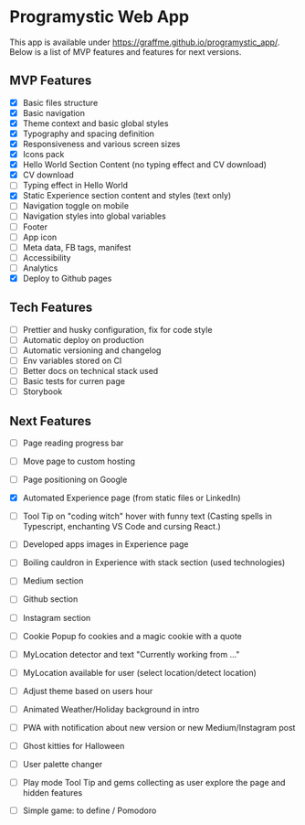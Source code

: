 # Programystic Web App

This app is available under https://graffme.github.io/programystic_app/.
Below is a list of MVP features and features for next versions.

## MVP Features
- [x] Basic files structure
- [x] Basic navigation
- [x] Theme context and basic global styles
- [x] Typography and spacing definition
- [x] Responsiveness and various screen sizes
- [x] Icons pack
- [x] Hello World Section Content (no typing effect and CV download)
- [x] CV download
- [ ] Typing effect in Hello World
- [x] Static Experience section content and styles (text only)
- [ ] Navigation toggle on mobile
- [ ] Navigation styles into global variables
- [ ] Footer
- [ ] App icon
- [ ] Meta data, FB tags, manifest
- [ ] Accessibility
- [ ] Analytics
- [x] Deploy to Github pages

## Tech Features
- [ ] Prettier and husky configuration, fix for code style
- [ ] Automatic deploy on production
- [ ] Automatic versioning and changelog
- [ ] Env variables stored on CI
- [ ] Better docs on technical stack used
- [ ] Basic tests for curren page
- [ ] Storybook

## Next Features
- [ ] Page reading progress bar
- [ ] Move page to custom hosting
- [ ] Page positioning on Google
- [x] Automated Experience page (from static files or LinkedIn)
- [ ] Tool Tip on "coding witch" hover with funny text (Casting spells in Typescript, enchanting VS Code and cursing React.)
- [ ] Developed apps images in Experience page
- [ ] Boiling cauldron in Experience with stack section (used technologies)
- [ ] Medium section
- [ ] Github section
- [ ] Instagram section
- [ ] Cookie Popup fo cookies and a magic cookie with a quote
- [ ] MyLocation detector and text "Currently working from ..."
- [ ] MyLocation available for user (select location/detect location)
- [ ] Adjust theme based on users hour
- [ ] Animated Weather/Holiday background in intro
- [ ] PWA with notification about new version or new Medium/Instagram post
- [ ] Ghost kitties for Halloween
- [ ] User palette changer
- [ ] Play mode Tool Tip and gems collecting as user explore the page and hidden features
- [ ] Simple game: to define / Pomodoro


